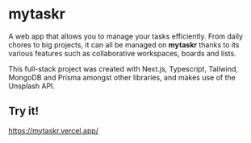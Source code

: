 # mytaskr

A web app that allows you to manage your tasks efficiently. From daily chores to big projects, it can all be managed on **mytaskr** thanks to its various features such as collaborative workspaces, boards and lists.

This full-stack project was created with Next.js, Typescript, Tailwind, MongoDB and Prisma amongst other libraries, and makes use of the Unsplash API. 

## Try it!

https://mytaskr.vercel.app/
